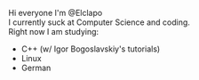 Hi everyone I'm @Elclapo <br/>
I currently suck at Computer Science and coding. <br/>
Right now I am studying: <br/> 
- C++ (w/ Igor Bogoslavskiy's tutorials) <br/>
- Linux <br/>
- German 



